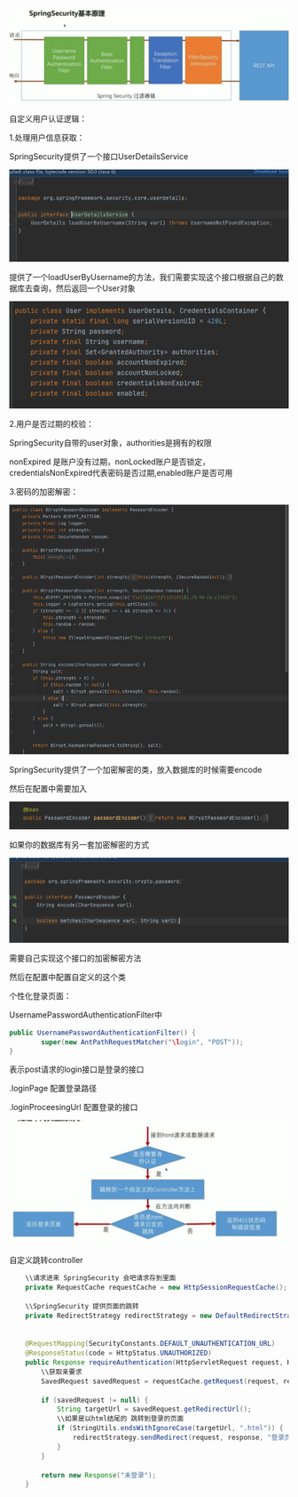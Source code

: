 ![image-20200603000329174](.\SpringSecurity.assets\image-20200603000329174.png)



自定义用户认证逻辑：

1.处理用户信息获取：

SpringSecurity提供了一个接口UserDetailsService

![image-20200603232456058](.\SpringSecurity.assets\image-20200603232456058.png)

提供了一个loadUserByUsername的方法，我们需要实现这个接口根据自己的数据库去查询，然后返回一个User对象

![image-20200603233003305](.\SpringSecurity.assets\image-20200603233003305.png)

2.用户是否过期的校验：

SpringSecurity自带的user对象，authorities是拥有的权限

nonExpired 是账户没有过期，nonLocked账户是否锁定，credentialsNonExpired代表密码是否过期,enabled账户是否可用

3.密码的加密解密：

![image-20200603233925667](.\SpringSecurity.assets\image-20200603233925667.png)

SpringSecurity提供了一个加密解密的类，放入数据库的时候需要encode

然后在配置中需要加入

![image-20200603234113906](.\SpringSecurity.assets\image-20200603234113906.png)

如果你的数据库有另一套加密解密的方式

![image-20200603234219214](.\SpringSecurity.assets\image-20200603234219214.png)

需要自己实现这个接口的加密解密方法

然后在配置中配置自定义的这个类





个性化登录页面：

 UsernamePasswordAuthenticationFilter中

```java
public UsernamePasswordAuthenticationFilter() {
        super(new AntPathRequestMatcher("\login", "POST"));
}
```

表示post请求的login接口是登录的接口

.loginPage 配置登录路径

.loginProceesingUrl 配置登录的接口

![image-20200603235808151](.\SpringSecurity.assets\image-20200603235808151.png)

自定义跳转controller

```java
	\\请求进来 SpringSecurity 会吧请求存到里面
	private RequestCache requestCache = new HttpSessionRequestCache();
	
	\\SpringSecurity 提供页面的跳转
	private RedirectStrategy redirectStrategy = new DefaultRedirectStrategy();


	@RequestMapping(SecurityConstants.DEFAULT_UNAUTHENTICATION_URL)
	@ResponseStatus(code = HttpStatus.UNAUTHORIZED)
	public Response requireAuthentication(HttpServletRequest request, HttpServletResponse response) throws IOException     {
		\\获取亲要求
		SavedRequest savedRequest = requestCache.getRequest(request, response);
		
		if (savedRequest != null) {
			String targetUrl = savedRequest.getRedirectUrl();
            \\如果是以html结尾的 跳转到登录的页面
			if (StringUtils.endsWithIgnoreCase(targetUrl, ".html")) {
				redirectStrategy.sendRedirect(request, response, "登录页面")
			}
		}

		return new Response("未登录");
	}
```


